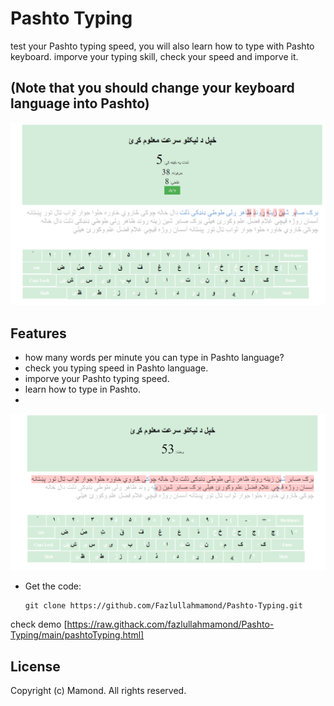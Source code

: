 # Pashto Typing
test your Pashto typing speed, you will also learn how to type with Pashto keyboard.
imporve your typing skill, check your speed and imporve it.

## (Note that you should change your keyboard language into Pashto)

![Calculator Screenshot](1.png)

## Features
- how many words per minute you can type in Pashto language?
- check you typing speed in Pashto language.
- imporve your Pashto typing speed.
- learn how to type in Pashto.
- 
![Calculator Screenshot](2.png)

- Get the code:
    ```
    git clone https://github.com/Fazlullahmamond/Pashto-Typing.git
    ```


check demo [https://raw.githack.com/fazlullahmamond/Pashto-Typing/main/pashtoTyping.html]


## License
Copyright (c) Mamond. All rights reserved.
